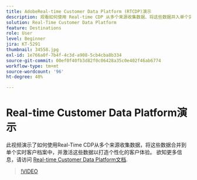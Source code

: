 ```yaml
---
title: AdobeReal-time Customer Data Platform (RTCDP)演示
description: 观看如何使用 Real-time CDP 从多个来源收集数据、将这些数据并入单个实时客户配置文件以及激活这些数据以打造个性化客户体验的演示。
solution: Real-Time Customer Data Platform
feature: Destinations
role: User
level: Beginner
jira: KT-5291
thumbnail: 34558.jpg
exl-id: 1e766a0f-7b4f-4c3d-a908-5cb4cba8b334
source-git-commit: 00ef0f40fb3d82f0c06428a35c0e402f46ab6774
workflow-type: tm+mt
source-wordcount: '96'
ht-degree: 40%

---
```


# Real-time Customer Data Platform演示

此视频演示了如何使用Real-Time CDP从多个来源收集数据，将这些数据合并到单个实时客户档案中，并激活这些数据以打造个性化的客户体验。 欲知更多信息，请访问 [Real-time Customer Data Platform文档](https://experienceleague.adobe.com/docs/experience-platform/rtcdp/overview.html?lang=zh-Hans).

>[!VIDEO](https://video.tv.adobe.com/v/34558?learn=on)
